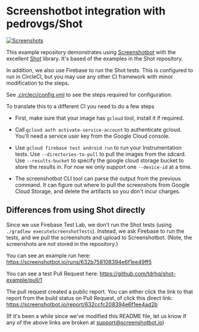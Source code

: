# Screenshotbot integration with pedrovgs/Shot

[![Screenshots](https://screenshotbot.io/badge?org=5fe2d92a7ceb64d41853c231&channel=shot-example-circleci-test&branch=main)](https://screenshotbot.io/active-run?org=5fe2d92a7ceb64d41853c231&channel=shot-example-circleci-test&branch=main)

This example repository demonstrates using [Screenshotbot](https://screenshotbot.io) with the
excellent [Shot](https://github.com/pedrovgs/Shot) library. It's based of the examples in the Shot
repository.

In addition, we also use Firebase to run the Shot tests. This is
configured to run in CircleCI, but you may use any other CI framework
with minor modification to the steps.

See [.circleci/config.yml](.circleci/config.yml) to see the steps required for
configuration.

To translate this to a different CI you need to do a few steps

* First, make sure that your image has `gcloud` tool, install it if
  required.

* Call `gcloud auth activate-service-account` to authenticate
  gcloud. You'll need a service user key from the Google Cloud
  console.

* Use `gcloud firebase test android run` to run your Instrumentation
  tests. Use `--directories-to-pull` to pull the images from the
  sdcard. Use `--results-bucket` to specify the google cloud storage
  bucket to store the results in. For now we only support one
  `--device-id` at a time.

* The screenshotbot CLI tool can parse the output from the previous
  command. It can figure out where to pull the screenshots from Google
  Cloud Storage, and delete the artifacts so you don't incur charges.

## Differences from using Shot directly

Since we use Firebase Test Lab, we don't run the Shot tests (using
`./gradlew executeScreenshotTests`). Instead, we ask Firebase to run
the tests, and we pull the screenshots and upload to
Screenshotbot. (Note, the screenshots are *not* stored in the
repository.)

You can see an example run here: https://screenshotbot.io/runs/632b758108394e6f1ee49ff5

You can see a test Pull Request here: https://github.com/tdrhq/shot-example/pull/1

The pull request created a public report. You can either click the
link to that report from the build status on Pull Request, of click
this direct link: https://screenshotbot.io/report/632ccfc208394e6f1ee4ad2b

(If it's been a while since we've modified this README file, let us
know if any of the above links are broken at support@screenshotbot.io)
